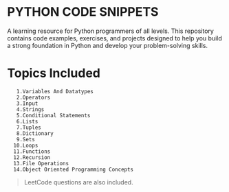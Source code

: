 # PYTHON CODE SNIPPETS

A learning resource for Python programmers of all levels. This repository contains code examples, exercises, and projects designed to help you build a strong foundation in Python and develop your problem-solving skills.

##

# Topics Included

       1.Variables And Datatypes
       2.Operators
       3.Input
       4.Strings
       5.Conditional Statements     
       6.Lists
       7.Tuples
       8.Dictionary
       9.Sets
      10.Loops
      11.Functions
      12.Recursion
      13.File Operations
      14.Object Oriented Programming Concepts

> LeetCode questions are also included.
